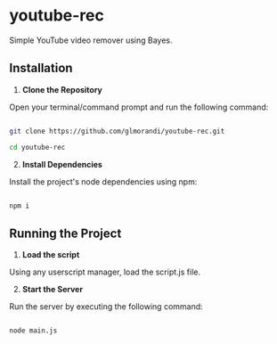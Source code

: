 
# youtube-rec

  

Simple YouTube video remover using Bayes.

  

## Installation

  

1.  **Clone the Repository**

  

Open your terminal/command prompt and run the following command:

  

```bash

git clone https://github.com/glmorandi/youtube-rec.git

cd youtube-rec

```

  

2.  **Install Dependencies**

  

Install the project's node dependencies using npm:

  

```bash

npm i

```

## Running the Project

  

1.  **Load the script**

Using any userscript manager, load the script.js file.

2.  **Start the Server**

  

Run the server by executing the following command:

  

```bash

node main.js

```
